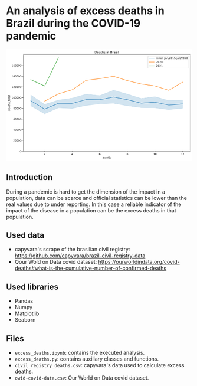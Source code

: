 # An analysis of excess deaths in Brazil during the COVID-19 pandemic

![Brazil deaths](https://github.com/nanogennari/brazil-excess-deaths/blob/master/brazil_deaths.png?raw=true)

## Introduction

During a pandemic is hard to get the dimension of the impact in a population, data can be scarce and official statistics can be lower than the real values due to under reporting. In this case a reliable indicator of the impact of the disease in a population can be the excess deaths in that population.

## Used data

* capyvara's scrape of the brasilian civil registry: https://github.com/capyvara/brazil-civil-registry-data
* Qour Wold on Data covid dataset: https://ourworldindata.org/covid-deaths#what-is-the-cumulative-number-of-confirmed-deaths

## Used libraries

* Pandas
* Numpy
* Matplotlib
* Seaborn

## Files

* `excess_deaths.ipynb`: contains the executed analysis.
* `excess_deaths.py`: contains auxiliary classes and functions.
* `civil_registry_deaths.csv`: capyvara's data used to calculate excess deaths.
* `owid-covid-data.csv`: Our World on Data covid dataset.